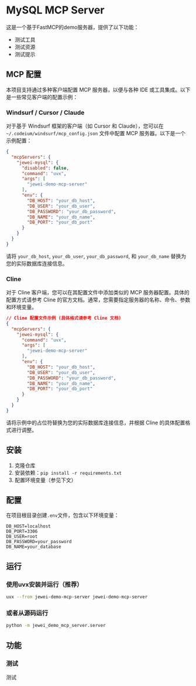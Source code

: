 # MySQL MCP Server

这是一个基于FastMCP的demo服务器，提供了以下功能：

- 测试工具
- 测试资源
- 测试提示


## MCP 配置

本项目支持通过多种客户端配置 MCP 服务器，以便与各种 IDE 或工具集成。以下是一些常见客户端的配置示例：

### Windsurf / Cursor / Claude

对于基于 Windsurf 框架的客户端（如 Cursor 和 Claude），您可以在 `~/.codeium/windsurf/mcp_config.json` 文件中配置 MCP 服务器。以下是一个示例配置：

```json
{
  "mcpServers": {
    "jewei-mysql": {
      "disabled": false,
      "command": "uvx",
      "args": [
        "jewei-demo-mcp-server"
      ],
      "env": {
        "DB_HOST": "your_db_host",
        "DB_USER": "your_db_user",
        "DB_PASSWORD": "your_db_password",
        "DB_NAME": "your_db_name",
        "DB_PORT": "your_db_port"
      }
    }
  }
}
```

请将 `your_db_host`, `your_db_user`, `your_db_password`, 和 `your_db_name` 替换为您的实际数据库连接信息。

### Cline

对于 Cline 客户端，您可以在其配置文件中添加类似的 MCP 服务器配置。具体的配置方式请参考 Cline 的官方文档。通常，您需要指定服务器的名称、命令、参数和环境变量。

```json
// Cline 配置文件示例 (具体格式请参考 Cline 文档)
{
  "mcpServers": {
    "jewei-mysql": {
      "command": "uvx",
      "args": [
        "jewei-demo-mcp-server"
      ],
      "env": {
        "DB_HOST": "your_db_host",
        "DB_USER": "your_db_user",
        "DB_PASSWORD": "your_db_password",
        "DB_NAME": "your_db_name",
        "DB_PORT": "your_db_port"
      }
    }
  }
}
```

请将示例中的占位符替换为您的实际数据库连接信息，并根据 Cline 的具体配置格式进行调整。

## 安装

1. 克隆仓库
2. 安装依赖：`pip install -r requirements.txt`
3. 配置环境变量（参见下文）

## 配置

在项目根目录创建`.env`文件，包含以下环境变量：

```
DB_HOST=localhost
DB_PORT=3306
DB_USER=root
DB_PASSWORD=your_password
DB_NAME=your_database
```

## 运行

### 使用uvx安装并运行（推荐）

```bash
uvx --from jewei-demo-mcp-server jewei-demo-mcp-server
```

### 或者从源码运行

```bash
python -m jewei_demo_mcp_server.server
```

## 功能

### 测试

测试